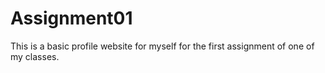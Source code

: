 # Assignment01
This is a basic profile website for myself for the first assignment of one of my classes.